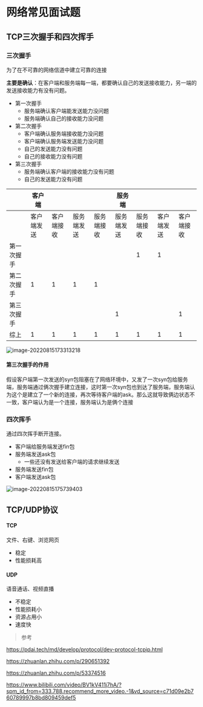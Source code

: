 # 网络常见面试题

## TCP三次握手和四次挥手

### 三次握手

为了在不可靠的网络信道中建立可靠的连接

**主要是确认**：在客户端和服务端每一端，都要确认自己的发送接收能力，另一端的发送接收能力有没有问题。

- 第一次握手
  - 服务端确认客户端能发送能力没问题
  - 服务端确认自己的接收能力没问题
- 第二次握手
  - 客户端确认服务端接收能力没问题
  - 客户端确认服务端发送能力没问题
  - 自己的发送能力没有问题
  - 自己的接收能力没有问题
- 第三次握手
  - 服务端确认客户端的接收能力没有问题
  - 自己的发送能力没有问题

|            | 客户端     |            |            |            | 服务端     |            |            |            |
| ---------- | ---------- | ---------- | ---------- | ---------- | ---------- | ---------- | ---------- | ---------- |
|            | 客户端发送 | 客户端接收 | 服务端发送 | 服务端接收 | 服务端发送 | 服务端接收 | 客户端发送 | 客户端接收 |
| 第一次握手 |            |            |            |            |            | 1          | 1          |            |
| 第二次握手 | 1          | 1          | 1          | 1          |            |            |            |            |
| 第三次握手 |            |            |            |            | 1          |            |            | 1          |
| 综上       | 1          | 1          | 1          | 1          | 1          | 1          | 1          | 1          |



![image-20220815173313218](https://dyimgstorage-1304967922.cos.ap-nanjing.myqcloud.com/mdimg/image-20220815173313218.png)

#### 第三次握手的作用

假设客户端第一次发送的syn包阻塞在了网络环境中，又发了一次syn包给服务端，服务端通过俩次握手建立连接，这时第一次syn包也到达了服务端，服务端认为这个是建立了一个新的连接，再次等待客户端的ask。那么这就导致俩边状态不一致，客户端认为是一个连接，服务端认为是俩个连接

### 四次挥手

通过四次挥手断开连接。

- 客户端给服务端发送fin包
- 服务端发送ask包
  - 一些还没有发送给客户端的请求继续发送
- 服务端发送fin包
- 客户端发送ask包

![image-20220815175739403](https://dyimgstorage-1304967922.cos.ap-nanjing.myqcloud.com/mdimg/image-20220815175739403.png)

## TCP/UDP协议

#### TCP

文件、右键、浏览网页

- 稳定
- 性能损耗高

#### UDP

语音通话、视频直播

- 不稳定
- 性能损耗小
- 资源占用小
- 速度快

> 参考

https://pdai.tech/md/develop/protocol/dev-protocol-tcpip.html

https://zhuanlan.zhihu.com/p/290651392

https://zhuanlan.zhihu.com/p/53374516

https://www.bilibili.com/video/BV1kV411j7hA/?spm_id_from=333.788.recommend_more_video.-1&vd_source=c71d09e2b760789997b8bd809459def5